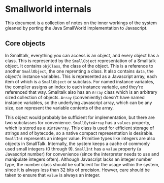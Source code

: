 # Smallworld internals

This document is a collection of notes on the inner workings of the system
gleaned by porting the Java SmallWorld implementation to Javascript.

## Core objects

In Smalltalk, everything you can access is an object, and every object has a
class. This is represented by the `SmallObject` representation of a Smalltalk
object. It contains `objClass`, the class of the object. This is a reference to
another `SmallObject`, the one reprenting a class. It also contains `data`, the
object's instance variables. This is represented as a Javascript array, each
item of which is a `SmallObject` or subclass. For named instance variables, the
compiler assigns an index to each instance variable, and they're referenced that
way. Smalltalk also has an `Array` class which is an arbitrary sized collection
of objects. `Array` (conveniently) doesn't have named instance variables, so the
underlying Javascript array, which can be any size, can represent the variable
contents of the array.

This object would probably be sufficient for implementation, but there are two
subclasses for convenience. `SmallByteArray` has a `values` property, which is
stored as a `Uint8Array`. This class is used for efficient storage of strings
and of bytecode, so a native compact representation is desirable. `SmallInt`
represents an integer value. Primitive types like integers are also objects in
SmallTalk. Internally, the system keeps a cache of commonly used small integers
(0 through 9). `SmallInt` has a `value` property (a Javascript number) for
convenience (since the interpreter needs to use and manipulate integers often).
Although Javascript lacks an integer number type, the number class should be
sufficient for the usage within the system, since it is always less than 32
bits of precision. Howver, care should be taken to ensure that `value` is always
an integer.
